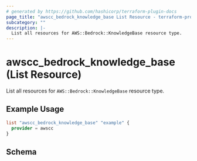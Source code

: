 ```yaml
---
# generated by https://github.com/hashicorp/terraform-plugin-docs
page_title: "awscc_bedrock_knowledge_base List Resource - terraform-provider-awscc"
subcategory: ""
description: |-
  List all resources for AWS::Bedrock::KnowledgeBase resource type.
---
```


# awscc_bedrock_knowledge_base (List Resource)

List all resources for `AWS::Bedrock::KnowledgeBase` resource type.

## Example Usage

```terraform
list "awscc_bedrock_knowledge_base" "example" {
  provider = awscc
}
```

<!-- schema generated by tfplugindocs -->
## Schema
